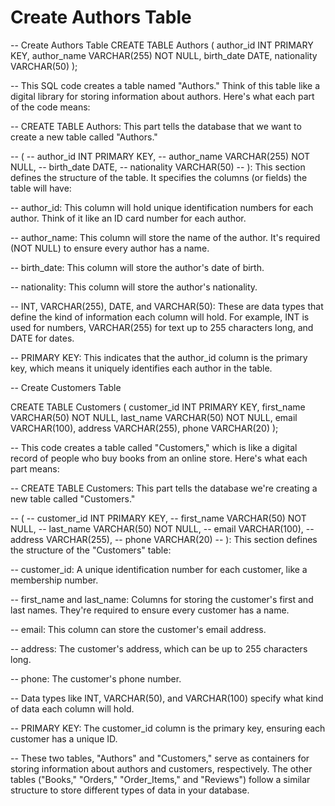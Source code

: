 # Create Authors Table
-- Create Authors Table
CREATE TABLE Authors (
    author_id INT PRIMARY KEY,
    author_name VARCHAR(255) NOT NULL,
    birth_date DATE,
    nationality VARCHAR(50)
);

-- This SQL code creates a table named "Authors." Think of this table like a digital library for storing information about authors. Here's what each part of the code means:

-- CREATE TABLE Authors: This part tells the database that we want to create a new table called "Authors."

-- ( 
--     author_id INT PRIMARY KEY, 
--     author_name VARCHAR(255) NOT NULL, 
--     birth_date DATE, 
--     nationality VARCHAR(50) 
-- ): This section defines the structure of the table. It specifies the columns (or fields) the table will have:

-- author_id: This column will hold unique identification numbers for each author. Think of it like an ID card number for each author.

-- author_name: This column will store the name of the author. It's required (NOT NULL) to ensure every author has a name.

-- birth_date: This column will store the author's date of birth.

-- nationality: This column will store the author's nationality.

-- INT, VARCHAR(255), DATE, and VARCHAR(50): These are data types that define the kind of information each column will hold. For example, INT is used for numbers, VARCHAR(255) for text up to 255 characters long, and DATE for dates.

-- PRIMARY KEY: This indicates that the author_id column is the primary key, which means it uniquely identifies each author in the table.

-- Create Customers Table

CREATE TABLE Customers (
    customer_id INT PRIMARY KEY,
    first_name VARCHAR(50) NOT NULL,
    last_name VARCHAR(50) NOT NULL,
    email VARCHAR(100),
    address VARCHAR(255),
    phone VARCHAR(20)
);

-- This code creates a table called "Customers," which is like a digital record of people who buy books from an online store. Here's what each part means:

-- CREATE TABLE Customers: This part tells the database we're creating a new table called "Customers."

-- ( 
--     customer_id INT PRIMARY KEY, 
--     first_name VARCHAR(50) NOT NULL, 
--     last_name VARCHAR(50) NOT NULL, 
--     email VARCHAR(100), 
--     address VARCHAR(255), 
--     phone VARCHAR(20) 
-- ): This section defines the structure of the "Customers" table:

-- customer_id: A unique identification number for each customer, like a membership number.

-- first_name and last_name: Columns for storing the customer's first and last names. They're required to ensure every customer has a name.

-- email: This column can store the customer's email address.

-- address: The customer's address, which can be up to 255 characters long.

-- phone: The customer's phone number.

-- Data types like INT, VARCHAR(50), and VARCHAR(100) specify what kind of data each column will hold.

-- PRIMARY KEY: The customer_id column is the primary key, ensuring each customer has a unique ID.

-- These two tables, "Authors" and "Customers," serve as containers for storing information about authors and customers, respectively. The other tables ("Books," "Orders," "Order_Items," and "Reviews") follow a similar structure to store different types of data in your database.
